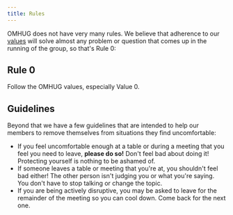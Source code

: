 ```yaml
---
title: Rules
---
```

OMHUG does not have very many rules. We believe that adherence to our [values](http://omhug.github.io/values.md) will solve almost any problem or question that comes up in the running of the group, so that's Rule 0:

## Rule 0
Follow the OMHUG values, especially Value 0.

## Guidelines
Beyond that we have a few guidelines that are intended to help our members to remove themselves from situations they find uncomfortable:

* If you feel uncomfortable enough at a table or during a meeting that you feel you need to leave, **please do so!** Don't feel bad about doing it! Protecting yourself is nothing to be ashamed of. 
* If someone leaves a table or meeting that you're at, you shouldn't feel bad either! The other person isn't judging you or what you're saying. You don't have to stop talking or change the topic.
* If you are being actively disruptive, you may be asked to leave for the remainder of the meeting so you can cool down. Come back for the next one.